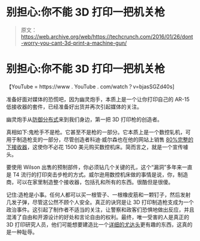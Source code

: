 # 别担心:你不能 3D 打印一把机关枪 

> 原文：<https://web.archive.org/web/https://techcrunch.com/2016/01/26/dont-worry-you-cant-3d-print-a-machine-gun/>

# 别担心:你不能 3D 打印一把机关枪

【YouTube = https://www . YouTube . com/watch？v=bjasSGZd40s]

准备好面对媒体的恐慌吧，因为幽灵炮手，本质上是一个让你打印自己的 AR-15 低接收器的套件，已经准备好出货并再次引起媒体的关注。

幽灵炮手从[防御分布式](https://web.archive.org/web/20221025223411/https://beta.techcrunch.com/tag/defense-distributed/)来到我们身边，第一把 3D 打印枪的创造者。

真相如下:鬼枪手不是枪。它甚至不是枪的一部分。它本质上是一个数控轧机，可用于制造枪支的一部分，尽管创造者科迪·威尔森也在他的网站上销售 [80%完整的下接收器](https://web.archive.org/web/20221025223411/http://shop.ghostgunner.net/collections/featured-products/products/ar-15-lower-receiver-1)，这使你不必花 1500 美元购买数控机床。简而言之，就是一个宣传噱头。

要使用 Wilson 出售的预制部件，你必须钻几个关键的孔，这个“漏洞”多年来一直是 T4 流行的打印突击步枪的方式。威尔逊用数控机床做的事情是说，你，制造商，可以在家里制造整个接收器，包括孔和所有的东西。很酷但是很傻。

记住:造枪是小事。任何人都可以买一根管子、一根橡皮筋和一颗钉子，然后发射几发子弹，尽管这公然不顾个人安全。真正的诀窍是让 3D 打印制造枪支成为一个政治事件。这引起了制作者不适当的关注，让警察和政客们恐惧地做出反应，并且混淆了自由和开源设计的好处和言论自由的权利。最终，唯一受害的人是真正的 3D 打印研究人员，他们可能想要建造比一个[详细的尤达头](thingiverse%20yoda%20head)更有趣的东西，这真的是一种耻辱。